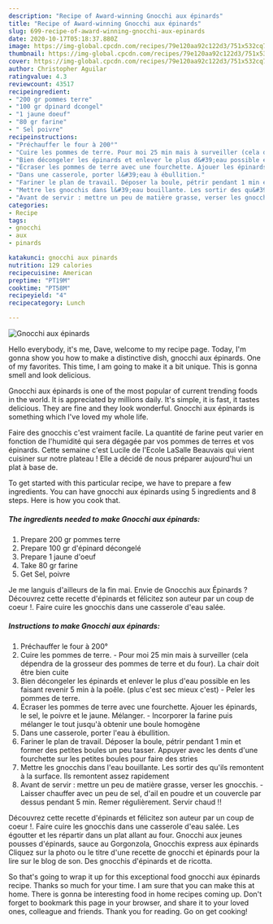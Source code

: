 ```yaml
---
description: "Recipe of Award-winning Gnocchi aux épinards"
title: "Recipe of Award-winning Gnocchi aux épinards"
slug: 699-recipe-of-award-winning-gnocchi-aux-epinards
date: 2020-10-17T05:18:37.880Z
image: https://img-global.cpcdn.com/recipes/79e120aa92c122d3/751x532cq70/gnocchi-aux-epinards-photo-principale-de-la-recette.jpg
thumbnail: https://img-global.cpcdn.com/recipes/79e120aa92c122d3/751x532cq70/gnocchi-aux-epinards-photo-principale-de-la-recette.jpg
cover: https://img-global.cpcdn.com/recipes/79e120aa92c122d3/751x532cq70/gnocchi-aux-epinards-photo-principale-de-la-recette.jpg
author: Christopher Aguilar
ratingvalue: 4.3
reviewcount: 43517
recipeingredient:
- "200 gr pommes terre"
- "100 gr dpinard dcongel"
- "1 jaune doeuf"
- "80 gr farine"
- " Sel poivre"
recipeinstructions:
- "Préchauffer le four à 200°"
- "Cuire les pommes de terre. Pour moi 25 min mais à surveiller (cela dépendra de la grosseur des pommes de terre et du four). La chair doit être bien cuite"
- "Bien décongeler les épinards et enlever le plus d&#39;eau possible en les faisant revenir 5 min à la poêle. (plus c&#39;est sec mieux c&#39;est) Peler les pommes de terre."
- "Écraser les pommes de terre avec une fourchette. Ajouer les épinards, le sel, le poivre et le jaune. Mélanger. Incorporer la farine puis mélanger le tout jusqu&#39;à obtenir une boule homogène"
- "Dans une casserole, porter l&#39;eau à ébullition."
- "Fariner le plan de travail. Déposer la boule, pétrir pendant 1 min et former des petites boules un peu tasser. Appuyer avec les dents d&#39;une fourchette sur les petites boules pour faire des stries"
- "Mettre les gnocchis dans l&#39;eau bouillante. Les sortir des qu&#39;ils remontent à la surface. Ils remontent assez rapidement"
- "Avant de servir : mettre un peu de matière grasse, verser les gnocchis. Laisser chauffer avec un peu de sel, d&#39;ail en poudre et un couvercle par dessus pendant 5 min. Remer régulièrement. Servir chaud !!"
categories:
- Recipe
tags:
- gnocchi
- aux
- pinards

katakunci: gnocchi aux pinards 
nutrition: 129 calories
recipecuisine: American
preptime: "PT19M"
cooktime: "PT58M"
recipeyield: "4"
recipecategory: Lunch

---
```



![Gnocchi aux épinards](https://img-global.cpcdn.com/recipes/79e120aa92c122d3/751x532cq70/gnocchi-aux-epinards-photo-principale-de-la-recette.jpg)

Hello everybody, it's me, Dave, welcome to my recipe page. Today, I'm gonna show you how to make a distinctive dish, gnocchi aux épinards. One of my favorites. This time, I am going to make it a bit unique. This is gonna smell and look delicious.

Gnocchi aux épinards is one of the most popular of current trending foods in the world. It is appreciated by millions daily. It's simple, it is fast, it tastes delicious. They are fine and they look wonderful. Gnocchi aux épinards is something which I've loved my whole life.

Faire des gnocchis c&#39;est vraiment facile. La quantité de farine peut varier en fonction de l&#39;humidité qui sera dégagée par vos pommes de terres et vos épinards. Cette semaine c&#39;est Lucile de l&#39;Ecole LaSalle Beauvais qui vient cuisiner sur notre plateau ! Elle a décidé de nous préparer aujourd&#39;hui un plat à base de.


To get started with this particular recipe, we have to prepare a few ingredients. You can have gnocchi aux épinards using 5 ingredients and 8 steps. Here is how you cook that.

<!--inarticleads1-->

##### The ingredients needed to make Gnocchi aux épinards:

1. Prepare 200 gr pommes terre
1. Prepare 100 gr d&#39;épinard décongelé
1. Prepare 1 jaune d&#39;oeuf
1. Take 80 gr farine
1. Get  Sel, poivre


Je me languis d&#39;ailleurs de la fin mai. Envie de Gnocchis aux Épinards ? Découvrez cette recette d&#39;épinards et félicitez son auteur par un coup de coeur !. Faire cuire les gnocchis dans une casserole d&#39;eau salée. 

<!--inarticleads2-->

##### Instructions to make Gnocchi aux épinards:

1. Préchauffer le four à 200°
1. Cuire les pommes de terre. - Pour moi 25 min mais à surveiller (cela dépendra de la grosseur des pommes de terre et du four). La chair doit être bien cuite
1. Bien décongeler les épinards et enlever le plus d&#39;eau possible en les faisant revenir 5 min à la poêle. (plus c&#39;est sec mieux c&#39;est) - Peler les pommes de terre.
1. Écraser les pommes de terre avec une fourchette. Ajouer les épinards, le sel, le poivre et le jaune. Mélanger. - Incorporer la farine puis mélanger le tout jusqu&#39;à obtenir une boule homogène
1. Dans une casserole, porter l&#39;eau à ébullition.
1. Fariner le plan de travail. Déposer la boule, pétrir pendant 1 min et former des petites boules un peu tasser. Appuyer avec les dents d&#39;une fourchette sur les petites boules pour faire des stries
1. Mettre les gnocchis dans l&#39;eau bouillante. Les sortir des qu&#39;ils remontent à la surface. Ils remontent assez rapidement
1. Avant de servir : mettre un peu de matière grasse, verser les gnocchis. - Laisser chauffer avec un peu de sel, d&#39;ail en poudre et un couvercle par dessus pendant 5 min. Remer régulièrement. Servir chaud !!


Découvrez cette recette d&#39;épinards et félicitez son auteur par un coup de coeur !. Faire cuire les gnocchis dans une casserole d&#39;eau salée. Les égoutter et les répartir dans un plat allant au four. Gnocchi aux jeunes pousses d&#39;épinards, sauce au Gorgonzola, Gnocchis express aux épinards Cliquez sur la photo ou le titre d&#39;une recette de gnocchi et épinards pour la lire sur le blog de son. Des gnocchis d&#39;épinards et de ricotta. 

So that's going to wrap it up for this exceptional food gnocchi aux épinards recipe. Thanks so much for your time. I am sure that you can make this at home. There is gonna be interesting food in home recipes coming up. Don't forget to bookmark this page in your browser, and share it to your loved ones, colleague and friends. Thank you for reading. Go on get cooking!

